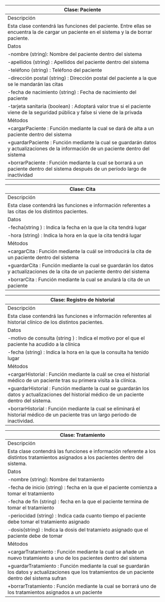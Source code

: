 
| Clase: Paciente |
| -- |
| Descripción | 
| Esta  clase  contendrá  las  funciones  del paciente. Entre ellas se encuentra la de cargar un paciente en el sistema y la de borrar paciente. |  
| Datos | 
| -nombre (string): Nombre del paciente dentro del sistema |
| -apellidos (string) : Apellidos del paciente dentro del sistema |
| -teléfono (string) : Teléfono del paciente |
| -dirección postal (string) : Dirección postal del paciente a la que se le mandarán las citas |
| -fecha de nacimiento (string) : Fecha de nacimiento del paciente |
| -tarjeta sanitaria (boolean) : Adoptará valor true si el paciente viene de la seguridad pública y false si viene de la privada |
| Métodos | 
| +cargarPaciente : Función mediante la cual se dará de alta a un paciente dentro del sistema |
| +guardarPaciente : Función mediante la cual se guardarán datos y actualizaciones de la información de un paciente dentro del sistema |
| +borrarPaciente : Función mediante la cual se borrará a un paciente dentro del sistema después de un período largo de inactividad |






| Clase: Cita |
| -- |
| Descripción | 
| Esta  clase  contendrá  las  funciones e información referentes a las citas de los distintos pacientes. |  
| Datos | 
| -fecha(string ) : Indica la fecha en la que la cita tendrá lugar |
| -hora (string) : Indica la hora en la que la cita tendrá lugar |
| Métodos | 
| +cargarCita : Función mediante la cuál se introducirá la cita de un paciente dentro del sistema |
| +guardarCita : Función mediante la cual se guardarán los datos y actualizaciones de la cita de un paciente dentro del sistema |
| +borrarCita :  Función mediante la cual se anulará la cita de un paciente |



| Clase: Registro de historial |
| -- |
| Descripción | 
| Esta  clase  contendrá  las  funciones e información referentes al historial clínico de los distintos pacientes. |  
| Datos | 
| -motivo de consulta (string ) : Indica el motivo por el que el paciente ha acudido a la clínica |
| -fecha (string) : Indica la hora en la que la consulta ha tenido lugar |
| Métodos | 
| +cargarHistorial : Función mediante la cuál se crea el historial médico de un paciente tras su primera visita a la clínica. |
| +guardarHistorial : Función mediante la cual se guardarán los datos y actualizaciones del historial médico de un paciente dentro del sistema. |
| +borrarHistorial :  Función mediante la cual se eliminará el historial médico de un paciente tras un largo periodo de inactividad. |




| Clase: Tratamiento |
| -- |
| Descripción | 
| Esta  clase  contendrá  las  funciones e información referente a los distintos tratamientos asignados a los pacientes dentro del sistema. |  
| Datos | 
| -nombre (string): Nombre del tratamiento |
| -fecha de inicio (string) : fecha en la que el paciente comienza a tomar el tratamiento |
| -fecha de fin (string) : fecha en la que el paciente termina de tomar el tratamiento |
| -periocidad (string) : Indica cada cuanto tiempo el paciente debe tomar el tratamiento asignado |
| -dosis(string) : Indica la dosis del tratamieto asignado que el paciente debe de tomar |
| Métodos | 
| +cargarTratamiento : Función mediante la cual se añade un nuevo tratamiento a uno de los pacientes dentro del sistema |
| +guardarTratamiento : Función mediante la cual se guardarán los datos y actualizaciones que los tratamientos de un paciente dentro del sistema sufran |
| +borrarTratamiento : Función mediante la cual se borrará uno de los tratamientos asignados a un paciente |




